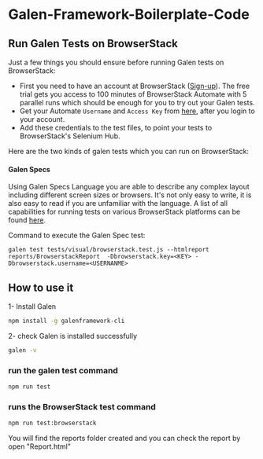 # Galen-Framework-Boilerplate-Code

## Run Galen Tests on BrowserStack

Just a few things you should ensure before running Galen tests on BrowserStack:

- First you need to have an account at BrowserStack ([Sign-up](https://www.browserstack.com/users/sign_in)). The free trial gets you access to 100 minutes of BrowserStack Automate with 5 parallel runs which should be enough for you to try out your Galen tests.
- Get your Automate `Username` and `Access Key` from [here](https://www.browserstack.com/accounts/automate), after you login to your account.
- Add these credentials to the test files, to point your tests to BrowserStack's Selenium Hub.

Here are the two kinds of galen tests which you can run on BrowserStack:

#### Galen Specs

Using Galen Specs Language you are able to describe any complex layout including different screen sizes or browsers. It's not only easy to write, it is also easy to read if you are unfamiliar with the language. A list of all capabilities for running tests on various BrowserStack platforms can be found [here](https://www.browserstack.com/automate/capabilities).

Command to execute the Galen Spec test:

```
galen test tests/visual/browserstack.test.js --htmlreport reports/BrowserstackReport  -Dbrowserstack.key=<KEY> -Dbrowserstack.username=<USERNANME>
```

## How to use it

1- Install Galen

```sh
npm install -g galenframework-cli
```

2- check Galen is installed successfully

```sh
galen -v
```

### run the galen test command

```sh
npm run test
```

### runs the BrowserStack test command

```sh
npm run test:browserstack
```

You will find the reports folder created and you can check the report by open "Report.html"
